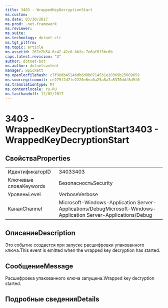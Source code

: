 ```yaml
---
title: 3403 - WrappedKeyDecryptionStart
ms.custom: 
ms.date: 03/30/2017
ms.prod: .net-framework
ms.reviewer: 
ms.suite: 
ms.technology: dotnet-clr
ms.tgt_pltfrm: 
ms.topic: article
ms.assetid: 267e2b54-6c42-42c0-bb2e-7e6af013bc6b
caps.latest.revision: "3"
author: dotnet-bot
ms.author: dotnetcontent
manager: wpickett
ms.openlocfilehash: c7f98db45246db6d8b0714531e10369b25689659
ms.sourcegitcommit: ce279f2d7fe2220e6ea0a25a8a7a5370ddf8d9f0
ms.translationtype: MT
ms.contentlocale: ru-RU
ms.lasthandoff: 12/02/2017
---
```

# <a name="3403---wrappedkeydecryptionstart"></a><span data-ttu-id="3985d-102">3403 - WrappedKeyDecryptionStart</span><span class="sxs-lookup"><span data-stu-id="3985d-102">3403 - WrappedKeyDecryptionStart</span></span>
## <a name="properties"></a><span data-ttu-id="3985d-103">Свойства</span><span class="sxs-lookup"><span data-stu-id="3985d-103">Properties</span></span>  
  
|||  
|-|-|  
|<span data-ttu-id="3985d-104">Идентификатор</span><span class="sxs-lookup"><span data-stu-id="3985d-104">ID</span></span>|<span data-ttu-id="3985d-105">3403</span><span class="sxs-lookup"><span data-stu-id="3985d-105">3403</span></span>|  
|<span data-ttu-id="3985d-106">Ключевые слова</span><span class="sxs-lookup"><span data-stu-id="3985d-106">Keywords</span></span>|<span data-ttu-id="3985d-107">Безопасность</span><span class="sxs-lookup"><span data-stu-id="3985d-107">Security</span></span>|  
|<span data-ttu-id="3985d-108">Уровень</span><span class="sxs-lookup"><span data-stu-id="3985d-108">Level</span></span>|<span data-ttu-id="3985d-109">Verbose</span><span class="sxs-lookup"><span data-stu-id="3985d-109">Verbose</span></span>|  
|<span data-ttu-id="3985d-110">Канал</span><span class="sxs-lookup"><span data-stu-id="3985d-110">Channel</span></span>|<span data-ttu-id="3985d-111">Microsoft-Windows-Application Server-Applications/Debug</span><span class="sxs-lookup"><span data-stu-id="3985d-111">Microsoft-Windows-Application Server-Applications/Debug</span></span>|  
  
## <a name="description"></a><span data-ttu-id="3985d-112">Описание</span><span class="sxs-lookup"><span data-stu-id="3985d-112">Description</span></span>  
 <span data-ttu-id="3985d-113">Это событие создается при запуске расшифровки упакованного ключа.</span><span class="sxs-lookup"><span data-stu-id="3985d-113">This event is emitted when the wrapped key decryption has started.</span></span>  
  
## <a name="message"></a><span data-ttu-id="3985d-114">Сообщение</span><span class="sxs-lookup"><span data-stu-id="3985d-114">Message</span></span>  
 <span data-ttu-id="3985d-115">Расшифровка упакованного ключа запущена.</span><span class="sxs-lookup"><span data-stu-id="3985d-115">Wrapped key decryption started.</span></span>  
  
## <a name="details"></a><span data-ttu-id="3985d-116">Подробные сведения</span><span class="sxs-lookup"><span data-stu-id="3985d-116">Details</span></span>
